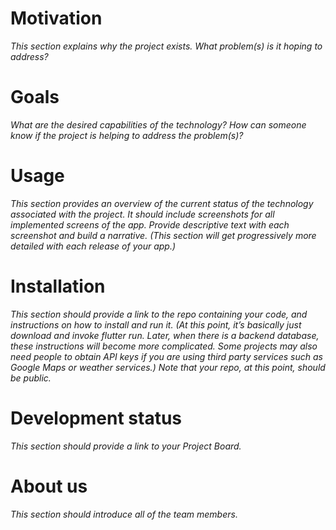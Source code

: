 # Motivation
_This section explains why the project exists. What problem(s) is it hoping to address?_

# Goals
_What are the desired capabilities of the technology? How can someone know if the project is helping to address the problem(s)?_

# Usage
_This section provides an overview of the current status of the technology associated with the project. It should include screenshots for all implemented screens of the app. Provide descriptive text with each screenshot and build a narrative. (This section will get progressively more detailed with each release of your app.)_

# Installation
_This section should provide a link to the repo containing your code, and instructions on how to install and run it. (At this point, it’s basically just download and invoke flutter run. Later, when there is a backend database, these instructions will become more complicated. Some projects may also need people to obtain API keys if you are using third party services such as Google Maps or weather services.) Note that your repo, at this point, should be public._

# Development status
_This section should provide a link to your Project Board._

# About us
_This section should introduce all of the team members._
